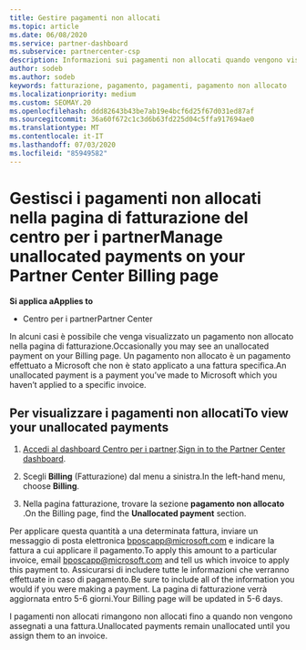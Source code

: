 ```yaml
---
title: Gestire pagamenti non allocati
ms.topic: article
ms.date: 06/08/2020
ms.service: partner-dashboard
ms.subservice: partnercenter-csp
description: Informazioni sui pagamenti non allocati quando vengono visualizzati nella pagina di fatturazione del centro per i partner. Informazioni su come applicarle alle fatture.
author: sodeb
ms.author: sodeb
keywords: fatturazione, pagamento, pagamenti, pagamento non allocato
ms.localizationpriority: medium
ms.custom: SEOMAY.20
ms.openlocfilehash: ddd82643b43be7ab19e4bcf6d25f67d031ed87af
ms.sourcegitcommit: 36a60f672c1c3d6b63fd225d04c5ffa917694ae0
ms.translationtype: MT
ms.contentlocale: it-IT
ms.lasthandoff: 07/03/2020
ms.locfileid: "85949582"
---
```

# <a name="manage-unallocated-payments-on-your-partner-center-billing-page"></a><span data-ttu-id="2fcad-105">Gestisci i pagamenti non allocati nella pagina di fatturazione del centro per i partner</span><span class="sxs-lookup"><span data-stu-id="2fcad-105">Manage unallocated payments on your Partner Center Billing page</span></span>

<span data-ttu-id="2fcad-106">**Si applica a**</span><span class="sxs-lookup"><span data-stu-id="2fcad-106">**Applies to**</span></span>

- <span data-ttu-id="2fcad-107">Centro per i partner</span><span class="sxs-lookup"><span data-stu-id="2fcad-107">Partner Center</span></span>

<span data-ttu-id="2fcad-108">In alcuni casi è possibile che venga visualizzato un pagamento non allocato nella pagina di fatturazione.</span><span class="sxs-lookup"><span data-stu-id="2fcad-108">Occasionally you may see an unallocated payment on your Billing page.</span></span> <span data-ttu-id="2fcad-109">Un pagamento non allocato è un pagamento effettuato a Microsoft che non è stato applicato a una fattura specifica.</span><span class="sxs-lookup"><span data-stu-id="2fcad-109">An unallocated payment is a payment you’ve made to Microsoft which you haven’t applied to a specific invoice.</span></span>

## <a name="to-view-your-unallocated-payments"></a><span data-ttu-id="2fcad-110">Per visualizzare i pagamenti non allocati</span><span class="sxs-lookup"><span data-stu-id="2fcad-110">To view your unallocated payments</span></span>

1. <span data-ttu-id="2fcad-111">[Accedi al dashboard Centro per i partner](https://partner.microsoft.com/dashboard/home).</span><span class="sxs-lookup"><span data-stu-id="2fcad-111">[Sign in to the Partner Center dashboard](https://partner.microsoft.com/dashboard/home).</span></span>

2. <span data-ttu-id="2fcad-112">Scegli **Billing** (Fatturazione) dal menu a sinistra.</span><span class="sxs-lookup"><span data-stu-id="2fcad-112">In the left-hand menu, choose **Billing**.</span></span>

3. <span data-ttu-id="2fcad-113">Nella pagina fatturazione, trovare la sezione **pagamento non allocato** .</span><span class="sxs-lookup"><span data-stu-id="2fcad-113">On the Billing page, find the **Unallocated payment** section.</span></span> 

<span data-ttu-id="2fcad-114">Per applicare questa quantità a una determinata fattura, inviare un messaggio di posta elettronica bposcapp@microsoft.com e indicare la fattura a cui applicare il pagamento.</span><span class="sxs-lookup"><span data-stu-id="2fcad-114">To apply this amount to a particular invoice, email bposcapp@microsoft.com and tell us which invoice to apply this payment to.</span></span> <span data-ttu-id="2fcad-115">Assicurarsi di includere tutte le informazioni che verranno effettuate in caso di pagamento.</span><span class="sxs-lookup"><span data-stu-id="2fcad-115">Be sure to include all of the information you would if you were making a payment.</span></span> <span data-ttu-id="2fcad-116">La pagina di fatturazione verrà aggiornata entro 5-6 giorni.</span><span class="sxs-lookup"><span data-stu-id="2fcad-116">Your Billing page will be updated in 5-6 days.</span></span> 

<span data-ttu-id="2fcad-117">I pagamenti non allocati rimangono non allocati fino a quando non vengono assegnati a una fattura.</span><span class="sxs-lookup"><span data-stu-id="2fcad-117">Unallocated payments remain unallocated until you assign them to an invoice.</span></span> 
